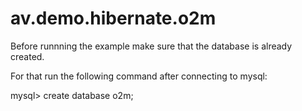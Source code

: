 # av.demo.hibernate.o2m

Before runnning the example make sure that the database is already created.

For that run the following command after connecting to mysql:

mysql> create database o2m;
